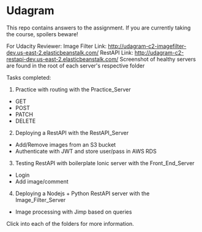 # Udagram
This repo contains answers to the assignment. If you are currently taking the course, spoilers beware!

For Udacity Reviewer:
Image Filter Link: http://udagram-c2-imagefilter-dev.us-east-2.elasticbeanstalk.com/
RestAPI Link: http://udagram-c2-restapi-dev.us-east-2.elasticbeanstalk.com/
Screenshot of healthy servers are found in the root of each server's respective folder

Tasks completed:
1) Practice with routing with the Practice_Server
- GET
- POST
- PATCH
- DELETE

2) Deploying a RestAPI with the RestAPI_Server
- Add/Remove images from an S3 bucket
- Authenticate with JWT and store user/pass in AWS RDS

3) Testing RestAPI with boilerplate Ionic server with the Front_End_Server
- Login
- Add image/comment

4) Deploying a Nodejs + Python RestAPI server with the Image_Filter_Server
- Image processing with Jimp based on queries

Click into each of the folders for more information.
